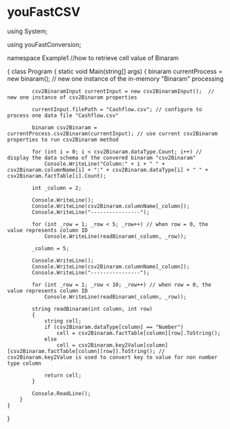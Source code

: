 # youFastCSV

using System;

using youFastConversion;

namespace Example1 //how to retrieve cell value of Binaram

{
    class Program
    {
        static void Main(string[] args)
        {
            binaram currentProcess = new binaram(); // new one instance of the in-memory "Binaram" processing

            csv2BinaramInput currentInput = new csv2BinaramInput();  // new one instance of csv2Binaram properties

            currentInput.filePath = "Cashflow.csv"; // configure to process one data file "Cashflow.csv"

            binaram csv2Binaram = currentProcess.csv2Binaram(currentInput); // use current csv2Binaram properties to run csv2Binaram method

            for (int i = 0; i < csv2Binaram.dataType.Count; i++) // display the data schema of the convered binaram "csv2Binaram"
                Console.WriteLine("Column:" + i + " " + csv2Binaram.columnName[i] + ":" + csv2Binaram.dataType[i] + " " + csv2Binaram.factTable[i].Count);

            int _column = 2;             

            Console.WriteLine();
            Console.WriteLine(csv2Binaram.columnName[_column]);
            Console.WriteLine("----------------");

            for (int _row = 1; _row < 5; _row++) // when row = 0, the value represents column ID 
                Console.WriteLine(readBinaram(_column, _row));

            _column = 5;

            Console.WriteLine();
            Console.WriteLine(csv2Binaram.columnName[_column]);
            Console.WriteLine("----------------");

            for (int _row = 1; _row < 10; _row++) // when row = 0, the value represents column ID 
                Console.WriteLine(readBinaram(_column, _row));

            string readBinaram(int column, int row)
            {
                string cell;
                if (csv2Binaram.dataType[column] == "Number")
                    cell = csv2Binaram.factTable[column][row].ToString();
                else
                    cell = csv2Binaram.key2Value[column][csv2Binaram.factTable[column][row]].ToString(); // csv2Binaram.key2Value is used to convert key to value for non number type column

                return cell;
            }

            Console.ReadLine();
        }
    }
}

